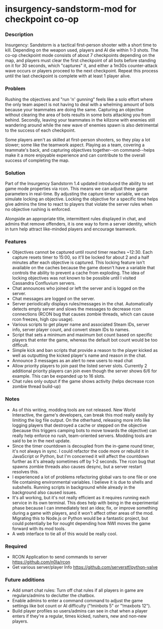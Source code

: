 # insurgency-sandstorm-mod for checkpoint co-op

### Description
Insurgency: Sandstorm is a tactical first-person shooter with a short time to kill. Depending on the weapon used, players and AI die within 1-3 shots. The co-op checkpoint mode consists of about 7 checkpoints depending on the map, and players must clear the first checkpoint of all bots before standing on it for 30 seconds, which "captures" it, and either a 1m30s counter-attack wave occurs or players proceed to the next checkpoint. Repeat this process until the last checkpoint is complete with at least 1 player alive.

### Problem
Rushing the objectives and "run 'n' gunning" feels like a solo effort where the only team aspect is not having to deal with a whelming amount of bots because your teammates are doing the same. Capturing an objective without clearing the area of bots results in some bots attacking you from behind. Secondly, leaving your teammates in the killzone with enemies still wandering around while the new wave of enemies spawn is also detrimental to the success of each checkpoint.

Some players aren't as skilled at first-person shooters, so they play a lot slower; some like the teamwork aspect. Playing as a team, covering a teammate's back, and capturing objectives together--on command--helps make it a more enjoyable experience and can contribute to the overall success of completing the map.

### Solution
Part of the Insurgency Sandstorm 1.4 updated introduced the ability to set game mode properties via rcon. This means we can adjust these game parameters in real-time. By adjusting the capture timer variable, we can simulate locking an objective. Locking the objective for a specific time helps give admins the time to react to players that violate the server rules when no objective rushing is enforced. 

Alongside an appropriate title, intermittent rules displayed in chat, and admins that remove offenders, it is one way to form a server identity, which in turn help attract like-minded players and encourage teamwork.

### Features
- Objectives cannot be captured until round timer reaches ~12:30. Each capture resets timer to 15:00, so it'll be locked for about 2 and a half minutes after each objective is captured. This locking feature isn't available on the caches because the game doesn't have a variable that controls the ability to prevent a cache from exploding. The idea of locking objectives was not known to be possible until I visited Cassandra Confluvium servers.
- Chat announces who joined or left the server and is logged on the server.
- Chat messages are logged on the server.
- Server periodically displays rules/messages in the chat. Automatically detects empty server and slows the messages to decrease rcon connections (RCON bug that causes zombie threads, which can cause rcon freezes, high cpu usage).
- Various scripts to get player name and associated Steam IDs, server info, server player count, and convert steam IDs to names.
- Script that sets a minimum and maximum bot count based on specific players that enter the game, whereas the default bot count would be too difficult.
- Simple kick and ban scripts that provide a reason to the player kicked as well as outputting the kicked player's name and reason in the chat.
- Announce 3 messages as an alert to new users to read chat
- Allow priority players to join past the listed server slots. Currently 2 additional priority players can join even though the server shows 6/6 for example. This can be expanded up to 16 slots.
- Chat rules only output if the game shows activity (helps decrease rcon zombie thread build-up)

### Notes
- As of this writing, modding tools are not released. New World Interactive, the game's developers, can break this mod really easily by limiting the log file output. On the otherhand, releasing more info like logging players that destroyed a cache or stepped on the objective (because this triggers camping bots to move towards the objective) can really help enforce no rush, team-oriented servers. Modding tools are said to be in the next update.
- Since the timer countdown is decoupled from the in-game round timer, it's not always in sync. I could refactor the code more or rebuild it in JavaScript or Python, but I'm concerned it will affect the countdown further as it's already sometimes off by 1-2 seconds. The rcon bug that spawns zombie threads also causes desync, but a server restart resolves this.
- I experienced a lot of problems refactoring global vars to one file or one file containing environmental variables. I believe it is due to shells and subshells. Running scripts in background while already in the background also caused issues.
- It's all working, but it's not really efficient as it requires running each service in its own terminal. This does help with being in the experimental phase because I can immediately test an idea; fix, or improve something during a game with players, and it won't affect other areas of the mod. Migrating this to Node.js or Python would be a fantastic project, but could potentially be for nought depending how NWI moves the game forward with its mod tools.
- A web interface to tie all of this would be really cool.

### Required
- RCON Application to send commands to server https://github.com/n0la/rcon
- Get various server/player Info https://github.com/serverstf/python-valve

### Future additions
- Add smart chat rules: Turn off chat rules if all players in game are regulars/admins to declutter the chatbox.
- Enable admins to enter a command command to adjust the game settings like bot count or AI difficulty ("!minbots 5" or "!maxbots 12").
- Build player profiles so users/admins can see in chat when a player enters if they're a regular, times kicked, rushers, new and non-new players.
